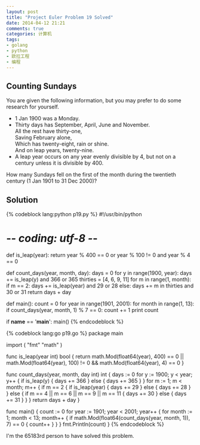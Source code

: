 ```yaml
---
layout: post
title: "Project Euler Problem 19 Solved"
date: 2014-04-12 21:21
comments: true
categories: 计算机
tags:
- golang
- python
- 欧拉工程
- 编程
---
```


Counting Sundays
----------------

You are given the following information, but you may prefer to do some research for yourself.

* 1 Jan 1900 was a Monday.
* Thirty days has September,
April, June and November.  
All the rest have thirty-one,  
Saving February alone,  
Which has twenty-eight, rain or shine.  
And on leap years, twenty-nine.  
* A leap year occurs on any year evenly divisible by 4, but not on a century unless it is divisible by 400.

How many Sundays fell on the first of the month during the twentieth century (1 Jan 1901 to 31 Dec 2000)?

Solution
--------

{% codeblock lang:python p19.py %}
#!/usr/bin/python
# -*- coding: utf-8 -*-


def is_leap(year):
    return year % 400 == 0 or year % 100 != 0 and year % 4 == 0


def count_days(year, month, day):
    days = 0
    for y in range(1900, year):
        days += is_leap(y) and 366 or 365
    thirties = [4, 6, 9, 11]
    for m in range(1, month):
        if m == 2:
            days += is_leap(year) and 29 or 28
        else:
            days += m in thirties and 30 or 31
    return days + day


def main():
    count = 0
    for year in range(1901, 2001):
        for month in range(1, 13):
            if count_days(year, month, 1) % 7 == 0:
                count += 1
    print count


if __name__ == '__main__':
    main()
{% endcodeblock %}

{% codeblock lang:go p19.go %}
package main

import (
    "fmt"
    "math"
)

func is_leap(year int) bool {
    return math.Mod(float64(year), 400) == 0 || math.Mod(float64(year), 100) != 0 && math.Mod(float64(year), 4) == 0
}

func count_days(year, month, day int) int {
    days := 0
    for y := 1900; y < year; y++ {
        if is_leap(y) {
            days += 366
        } else {
            days += 365
        }
    }
    for m := 1; m < month; m++ {
        if m == 2 {
            if is_leap(year) {
                days += 29
            } else {
                days += 28
            }
        } else {
            if m == 4 || m == 6 || m == 9 || m == 11 {
                days += 30
            } else {
                days += 31
            }
        }
    }
    return days + day
}

func main() {
    count := 0
    for year := 1901; year < 2001; year++ {
        for month := 1; month < 13; month++ {
            if math.Mod(float64(count_days(year, month, 1)), 7) == 0 {
                count++
            }
        }
    }
    fmt.Println(count)
}
{% endcodeblock %}

I'm the 65183rd person to have solved this problem.
